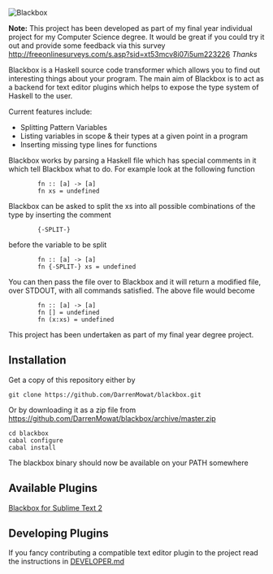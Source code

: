 ![Blackbox](https://raw.github.com/DarrenMowat/blackbox/master/doc/Blackbox.png)

**Note:** This project has been developed as part of my final year individual project for my Computer Science degree. It would be great if you could try it out and provide some feedback via this survey http://freeonlinesurveys.com/s.asp?sid=xt53mcv8i07i5um223226 
*Thanks*

Blackbox is a Haskell source code transformer which allows you to find out interesting things about your program. The main aim of Blackbox is to act as a backend for text editor plugins which helps to expose the type system of Haskell to the user.

Current features include: 

  * Splitting Pattern Variables
  * Listing variables in scope & their types at a given point in a program
  * Inserting missing type lines for functions

Blackbox works by parsing a Haskell file which has special comments in it which tell Blackbox what to do. For example look at the following function

			fn :: [a] -> [a]
			fn xs = undefined
			
Blackbox can be asked to split the xs into all possible combinations of the type by inserting the comment 

			{-SPLIT-}
			
before the variable to be split

			fn :: [a] -> [a]
			fn {-SPLIT-} xs = undefined
			
You can then pass the file over to Blackbox and it will return a modified file, over STDOUT, with all commands satisfied. The above file would become

			fn :: [a] -> [a]
			fn [] = undefined
			fn (x:xs) = undefined
		 

This project has been undertaken as part of my final year degree project.

## Installation

Get a copy of this repository either by 

    git clone https://github.com/DarrenMowat/blackbox.git
    
Or by downloading it as a zip file from https://github.com/DarrenMowat/blackbox/archive/master.zip

    cd blackbox
    cabal configure
    cabal install
   
The blackbox binary should now be available on your PATH somewhere 

## Available Plugins

[Blackbox for Sublime Text 2](https://github.com/DarrenMowat/blackbox-sb2)

## Developing Plugins

If you fancy contributing a compatible text editor plugin to the project read the instructions in [DEVELOPER.md](https://github.com/DarrenMowat/blackbox/blob/master/DEVELOPER.md)
